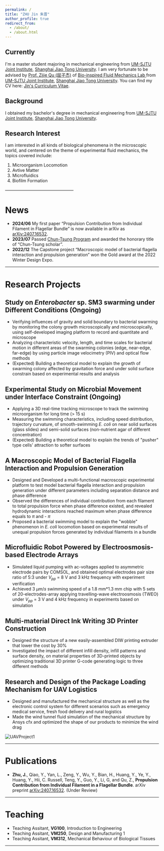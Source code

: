 ```yaml
---
permalink: /
title: "ZHU Jin 朱晋"
author_profile: true
redirect_from: 
  - /about/
  - /about.html
---
```


Currently
------
I'm a master student majoring in mechanical engineering from [UM-SJTU Joint Institute](https://www.ji.sjtu.edu.cn/), [Shanghai Jiao Tong University](https://www.sjtu.edu.cn/). 
I am very fortunate to be advised by [Prof. Zijie Qu (屈子杰)](https://www.ji.sjtu.edu.cn/about/faculty-staff/faculty-directory/faculty-detail/32777/) of [Bio-inspired Fluid Mechanics Lab ](https://sites.ji.sjtu.edu.cn/zijie-qu/) from [UM-SJTU Joint Institute](https://cs.pku.edu.cn/), [Shanghai Jiao Tong University](https://www.sjtu.edu.cn/).
You can find my CV here: [Jin's Curriculum Vitae](../assets/ZhuJin_Resume.pdf).

Background
------
I obtained my bachelor's degree in mechanical engineering from [UM-SJTU Joint Institute](https://www.ji.sjtu.edu.cn/), [Shanghai Jiao Tong University](https://www.sjtu.edu.cn/).

Research Interest
------
I am interested in all kinds of biological phenomena in the microscopic world, and centered on the theme of experimental fluid mechanics, the topics covered include:
1. Microorganism Locomotion
2. Avtive Matter
3. Microfluidics
4. Biofilm Formation

————————————————


News
======
- **2024/06** My first paper “Propulsion Contribution from Individual Filament in Flagellar Bundle” is now available in arXiv as [arXiv:2407.16532](https://arxiv.org/abs/2407.16532).
- **2023/07** Passed [Chun-Tsung Program](https://junzheng.sjtu.edu.cn/) and awarded the honorary title of “Chun-Tsung scholar”.
- **2022/12** The Capstone project “Macroscopic model of bacterial flagella interaction and propulsion generation” won the Gold award at the 2022 Winter Design Expo.

***

Research Projects
======

Study on *Enterobacter* sp. SM3 swarming under Different Conditions (Ongoing)
------
* Verifying influences of gravity and solid boundary to bacterial swarming by monitoring the colony growth microscopically and microscopically, using self-developed imaging platform to record and quantitate and microscope
* Analyzing characteristic velocity, length, and time scales for bacterial motion in different areas of the swarming colonies (edge, near-edge, far-edge) by using particle image velocimetry (PIV) and optical flow methods
* (Expected) Building a theoretical model to explain the growth of swarming colony affected by gravitation force and under solid surface constrain based on experimental results and analysis

Experimental Study on Microbial Movement under Interface Constraint (Ongoing)
------
* Applying a 3D real-time tracking microscope to track the swimming microorganism for long time (> 15 s)
* Measuring the swimming characteristics, including speed distribution, trajectory curvature, of smooth-swimming *E. coli* on near solid surfaces (glass slides) and semi-solid surfaces (non-nutrient agar of different concentration)
* (Expected) Building a theoretical model to explain the trends of "pusher" type cells' attraction to softer surfaces

A Macroscopic Model of Bacterial Flagella Interaction and Propulsion Generation
------
* Designed and Developed a multi-functional macroscopic experimental platform to test model bacterial flagella interaction and propulsion generation under different parameters including separation distance and phase difference
* Observed the differences of individual contribution from each filament to total propulsion force when phase difference existed, and revealed hydrodynamic interactions reached maximum when phase difference equals to $\pi$ and - $\pi$
* Proposed a bacterial swimming model to explain the "wobble" phenomenon in *E. coli* locomotion based on experimental results of unequal propulsion forces generated by individual filaments in a bundle

Microfluidic Robot Powered by Electroosmosis-based Electrode Arrays
------
* Simulated liquid pumping with ac-voltages applied to asymmetric electrode pairs by COMSOL, and obtained optimal electrodes pair size ratio of 5:3 under $V_{pp}$ = 8 V and 3 kHz frequency with experiment verification
* Achieved 3 $\mu m/s$ swimming speed of a 1.8 mm*1.3 mm chip with 5 sets of 20-electrodes-array applying travelling-wave electroosmosis (TWEO) under $V_{pp}$ = 3 V and 4 kHz frequency in experiments based on simulation

Multi-material Direct Ink Writing 3D Printer Construction
------
* Designed the structure of a new easily-assembled DIW printing extruder that lower the cost by 30%
* Investigated the impact of different infill density, infill patterns and surface density, on material properties of 3D-printed objects by optimizing traditional 3D printer G-code generating logic to three different methods
  
Research and Design of the Package Loading Mechanism for UAV Logistics
------
* Designed and manufactured the mechanical structure as well as the electronic control system for different scenarios such as emergency medical service, fresh food
delivery and rural logistics
* Made the wind tunnel fluid simulation of the mechanical structure by Ansys cfx and optimized the shape of our products to minimize the wind drag

![UAVProject1](/images/UAV1.png "UAV Project")

  ***

Publications
======
- **Zhu, J.**, Qiao, Y., Yan, L., Zeng, Y., Wu, Y., Bian, H., Huang, Y., Ye, Y., Huang, Y., Hii, C. Russell, Teng, Y., Guo, Y., Li, G, and Qu, Z., **Propulsion Contribution from Individual Filament in a Flagellar Bundle**. arXiv preprint [arXiv:2407.16532](https://arxiv.org/abs/2407.16532). (Under Review)

***

Teaching
======
- Teaching Assitant, **VG100**, Introduction to Engineering
- Teaching Assitant, **VM250**, Design and Manufacturing 1
- Teaching Assitant, **VM312**, Mechanical Behaviour of Biological Tissues

***



